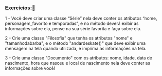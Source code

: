 ### Exercícios:💪

1 - Você deve criar uma classe “Série” nela deve conter os atributos “nome,
personagem_favorito e temporadas”, e no método deverá exibir as informações sobre ela,
pense na sua série favorita e faça sobre ela.

2 - Crie uma classe "Filosofia" que tenha os atributos "nome" e "tamanhodabarba", e o método "andardeskate()" que deve exibir uma mensagem na tela quando utilizada, e imprima as informações na tela.

3 - Crie uma classe "Documento" com os atributos: nome, idade, data de nascimento, hora que nasceu e local de nascimento nela deve conter as informações sobre você!